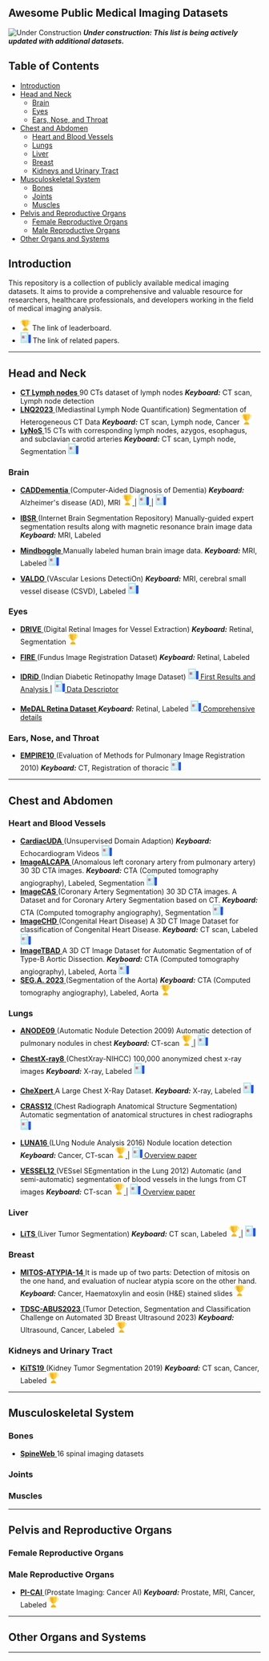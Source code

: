 <h2> Awesome Public Medical Imaging Datasets </h2>


<img src="https://upload.wikimedia.org/wikipedia/commons/3/3e/Under_construction_icon-red.svg" alt="Under Construction" height="22"> ***Under construction: This list is being actively updated with additional datasets.***




## Table of Contents

- [Introduction](#introduction)
- [Head and Neck](#head-and-neck)
  - [Brain](#brain)
  - [Eyes](#eyes)
  - [Ears, Nose, and Throat](#ears-nose-and-throat)
- [Chest and Abdomen](#chest-and-abdomen)
  - [Heart and Blood Vessels](#heart-and-blood-vessels)
  - [Lungs](#lungs)
  - [Liver](#liver)
  - [Breast](#breast)
  - [Kidneys and Urinary Tract](#kidneys-and-urinary-tract)
- [Musculoskeletal System](#musculoskeletal-system)
  - [Bones](#bones)
  - [Joints](#joints)
  - [Muscles](#muscles)
- [Pelvis and Reproductive Organs](#pelvis-and-reproductive-organs)
  - [Female Reproductive Organs](#female-reproductive-organs)
  - [Male Reproductive Organs](#male-reproductive-organs)
- [Other Organs and Systems](#other-organs-and-systems)

## Introduction

This repository is a collection of publicly available medical imaging datasets. It aims to provide a comprehensive and valuable resource for researchers, healthcare professionals, and developers working in the field of medical imaging analysis.


- ![Leaderboard](src/leaderboard.png) The link of leaderboard.
- ![paper](src/paper.png) The link of related papers.

______

## Head and Neck

- <a href="https://wiki.cancerimagingarchive.net/pages/viewpage.action?pageId=19726546"> **CT Lymph nodes** </a>
90 CTs dataset of lymph nodes
***Keyboard:*** CT scan, Lymph node detection
- <a href="https://lnq2023.grand-challenge.org"> **LNQ2023** </a> (Mediastinal Lymph Node Quantification)
Segmentation of Heterogeneous CT Data
***Keyboard:*** CT scan, Lymph node, Cancer
<a href="https://lnq2023.grand-challenge.org/evaluation/validation/leaderboard/"> ![Leaderboard](src/leaderboard.png) </a>
- <a href="https://huggingface.co/datasets/andreped/LyNoS"> **LyNoS** </a>
15 CTs with corresponding lymph nodes, azygos, esophagus, and subclavian carotid arteries
***Keyboard:*** CT scan, Lymph node, Segmentation
<a href="https://www.tandfonline.com/doi/full/10.1080/21681163.2022.2043778"> ![paper](src/paper.png) </a>



### Brain

- <a href="https://caddementia.grand-challenge.org"> **CADDementia** </a> (Computer-Aided Diagnosis of Dementia)
***Keyboard:*** Alzheimer's disease (AD), MRI
<a href="https://caddementia.grand-challenge.org/results_all"> ![Leaderboard](src/leaderboard.png) </a> | <a href="https://www.sciencedirect.com/science/article/abs/pii/S1053811915000737"> ![paper](src/paper.png) </a> | <a href="https://caddementia.grand-challenge.org/Publications"> ![paper](src/paper.png) </a>

- <a href="https://www.nitrc.org/projects/ibsr/"> **IBSR** </a> (Internet Brain Segmentation Repository)
Manually-guided expert segmentation results along with magnetic resonance brain image data
***Keyboard:*** MRI, Labeled
- <a href="https://mindboggle.info/data.html"> **Mindboggle** </a>
Manually labeled human brain image data.
***Keyboard:*** MRI, Labeled
<a href="https://www.frontiersin.org/articles/10.3389/fnins.2012.00171/full"> ![paper](src/paper.png) </a> 
- <a href="https://valdo.grand-challenge.org"> **VALDO** </a> (VAscular Lesions DetectiOn)
***Keyboard:*** MRI, cerebral small vessel disease (CSVD), Labeled
<a href="https://zenodo.org/records/4600654"> ![paper](src/paper.png) </a>

### Eyes

- <a href="https://drive.grand-challenge.org"> **DRIVE** </a> (Digital Retinal Images for Vessel Extraction)
***Keyboard:*** Retinal, Segmentation
<a href="https://drive.grand-challenge.org/evaluation/challenge/leaderboard"> ![Leaderboard](src/leaderboard.png) </a> 

- <a href="https://projects.ics.forth.gr/cvrl/fire"> **FIRE** </a> (Fundus Image Registration Dataset)
***Keyboard:*** Retinal, Labeled

- <a href="https://idrid.grand-challenge.org/"> **IDRiD** </a> (Indian Diabetic Retinopathy Image Dataset)
<a href="https://www.sciencedirect.com/science/article/abs/pii/S1361841519301033?via%3Dihub"> ![paper](src/paper.png) First Results and Analysis </a>  | <a href="https://www.mdpi.com/2306-5729/3/3/25"> ![paper](src/paper.png) Data Descriptor </a> 



- <a href="https://github.com/SaharAlmahfouzNasser/MeDAL-Retina"> **MeDAL Retina Dataset** </a> 
***Keyboard:*** Retinal, Labeled
<a href="https://arxiv.org/pdf/2307.10698.pdf"> ![paper](src/paper.png) Comprehensive details </a> 



### Ears, Nose, and Throat

- <a href="https://empire10.grand-challenge.org"> **EMPIRE10** </a> (Evaluation of Methods for Pulmonary Image Registration 2010)
***Keyboard:*** CT, Registration of thoracic
<a href="https://pubmed.ncbi.nlm.nih.gov/21632295"> ![paper](src/paper.png) </a> 


______

## Chest and Abdomen

### Heart and Blood Vessels

- <a href="https://www.kaggle.com/datasets/xiaoweixumedicalai/imagealcapa"> **CardiacUDA** </a> (Unsupervised Domain Adaption)
***Keyboard:*** Echocardiogram Videos
<a href="https://arxiv.org/abs/2309.11145"> ![paper](src/paper.png) </a>
- <a href="https://www.kaggle.com/datasets/xiaoweixumedicalai/imagealcapa"> **ImageALCAPA** </a> (Anomalous left coronary artery from pulmonary artery)
30 3D CTA images.
***Keyboard:*** CTA (Computed tomography angiography), Labeled, Segmentation 
<a href="https://www.sciencedirect.com/science/article/abs/pii/S0895611123001052"> ![paper](src/paper.png) </a>
- <a href="https://www.kaggle.com/datasets/xiaoweixumedicalai/imagecas"> **ImageCAS** </a> (Coronary Artery Segmentation)
30 3D CTA images.
A Dataset and for Coronary Artery Segmentation based on CT.
***Keyboard:*** CTA (Computed tomography angiography), Segmentation 
<a href="https://ieeexplore.ieee.org/document/9994951"> ![paper](src/paper.png) </a>
- <a href="https://www.kaggle.com/datasets/xiaoweixumedicalai/imagechd"> **ImageCHD** </a> (Congenital Heart Disease)
A 3D CT Image Dataset for classification of Congenital Heart Disease.
***Keyboard:*** CT scan, Labeled
<a href="https://arxiv.org/abs/2101.10799"> ![paper](src/paper.png) </a> 
- <a href="https://www.kaggle.com/datasets/xiaoweixumedicalai/imagetbad"> **ImageTBAD** </a>
A 3D CT Image Dataset for Automatic Segmentation of of Type-B Aortic Dissection.
***Keyboard:*** CTA (Computed tomography angiography), Labeled, Aorta
<a href="https://www.frontiersin.org/articles/10.3389/fphys.2021.732711/full"> ![paper](src/paper.png) </a> 
- <a href="https://multicenteraorta.grand-challenge.org/"> **SEG.A. 2023** </a> (Segmentation of the Aorta)
***Keyboard:*** CTA (Computed tomography angiography), Labeled, Aorta
<a href="https://multicenteraorta.grand-challenge.org/evaluation/preliminary-phase/leaderboard/"> ![Leaderboard](src/leaderboard.png) </a> 

### Lungs

- <a href="https://anode09.grand-challenge.org/"> **ANODE09** </a> (Automatic Nodule Detection 2009)
Automatic detection of pulmonary nodules in chest
***Keyboard:*** CT-scan
<a href="https://anode09.grand-challenge.org/Results"> ![Leaderboard](src/leaderboard.png) </a> | <a href="https://www.sciencedirect.com/science/article/abs/pii/S1361841510000587"> ![paper](src/paper.png) </a> 

- <a href="https://www.nih.gov/news-events/news-releases/nih-clinical-center-provides-one-largest-publicly-available-chest-x-ray-datasets-scientific-community"> **ChestX-ray8** </a> (ChestXray-NIHCC)
100,000 anonymized chest x-ray images
***Keyboard:*** X-ray, Labeled
<a href="https://arxiv.org/abs/1705.02315"> ![paper](src/paper.png) </a> 

- <a href="https://stanfordmlgroup.github.io/competitions/chexpert/"> **CheXpert** </a>
A Large Chest X-Ray Dataset.
***Keyboard:*** X-ray, Labeled
<a href="https://arxiv.org/abs/1901.07031"> ![paper](src/paper.png) </a>

- <a href="https://crass.grand-challenge.org"> **CRASS12** </a> (Chest Radiograph Anatomical Structure Segmentation)
Automatic segmentation of anatomical structures in chest radiographs
<a href="https://www.diagnijmegen.nl/publications/hoge12/?bibkey=Hoge12"> ![paper](src/paper.png) </a> 

- <a href="https://luna16.grand-challenge.org"> **LUNA16** </a> (LUng Nodule Analysis 2016)
Nodule location detection
***Keyboard:*** Cancer, CT-scan
<a href="https://luna16.grand-challenge.org/Results"> ![Leaderboard](src/leaderboard.png) </a> | <a href="https://www.sciencedirect.com/science/article/abs/pii/S1361841517301020"> ![paper](src/paper.png) Overview paper </a> 

- <a href="https://vessel12.grand-challenge.org/"> **VESSEL12** </a> (VESsel SEgmentation in the Lung 2012)
Automatic (and semi-automatic) segmentation of blood vessels in the lungs from CT images
***Keyboard:*** CT-scan
<a href="https://vessel12.grand-challenge.org/Results"> ![Leaderboard](src/leaderboard.png) </a> | <a href="https://www.sciencedirect.com/science/article/abs/pii/S136184151400111X"> ![paper](src/paper.png) Overview paper </a> 



### Liver

- <a href="https://competitions.codalab.org/competitions/17094"> **LiTS** </a> (Liver Tumor Segmentation)
***Keyboard:*** CT scan, Labeled
<a href="https://competitions.codalab.org/competitions/17094#results"> ![Leaderboard](src/leaderboard.png) </a> | <a href="https://arxiv.org/abs/1901.04056"> ![paper](src/paper.png) </a>



### Breast

- <a href="https://tdsc-abus2023.grand-challenge.org"> **MITOS-ATYPIA-14** </a>
It is made up of two parts: Detection of mitosis on the one hand, and evaluation of nuclear atypia score on the other hand.
***Keyboard:*** Cancer, Haematoxylin and eosin (H&E) stained slides
<a href="https://mitos-atypia-14.grand-challenge.org/Results2"> ![Leaderboard](src/leaderboard.png) </a>

- <a href="https://tdsc-abus2023.grand-challenge.org"> **TDSC-ABUS2023** </a> (Tumor Detection, Segmentation and Classification Challenge on Automated 3D Breast Ultrasound 2023)
***Keyboard:*** Ultrasound, Cancer, Labeled
<a href="https://tdsc-abus2023.grand-challenge.org/evaluation/challenge/leaderboard"> ![Leaderboard](src/leaderboard.png) </a>


### Kidneys and Urinary Tract

- <a href="https://kits19.grand-challenge.org/"> **KiTS19** </a> (Kidney Tumor Segmentation 2019)
***Keyboard:*** CT scan, Cancer, Labeled
<a href="https://kits19.grand-challenge.org/evaluation/challenge/leaderboard/"> ![Leaderboard](src/leaderboard.png) </a>

______

## Musculoskeletal System

### Bones
- <a href="http://spineweb.digitalimaginggroup.ca/"> **SpineWeb** </a>
16 spinal imaging datasets

### Joints

### Muscles

_______

## Pelvis and Reproductive Organs

### Female Reproductive Organs

### Male Reproductive Organs
- <a href="https://pi-cai.grand-challenge.org/"> **PI-CAI** </a> (Prostate Imaging: Cancer AI)
***Keyboard:*** Prostate, MRI, Cancer, Labeled
<a href="https://pi-cai.grand-challenge.org/evaluation/open-development-phase/leaderboard/"> ![Leaderboard](src/leaderboard.png) </a>
______
## Other Organs and Systems

__________________


